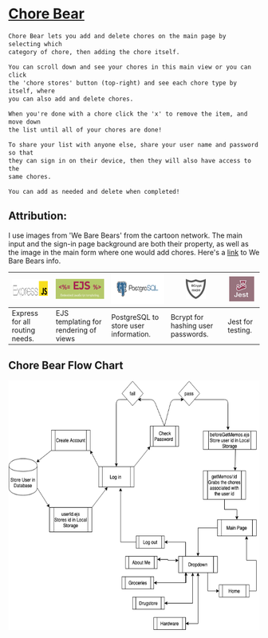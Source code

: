 # [Chore Bear](https://chorebear.herokuapp.com/)
```
Chore Bear lets you add and delete chores on the main page by selecting which 
category of chore, then adding the chore itself.  
```
```
You can scroll down and see your chores in this main view or you can click 
the 'chore stores' button (top-right) and see each chore type by itself, where 
you can also add and delete chores. 
```
```
When you're done with a chore click the 'x' to remove the item, and move down 
the list until all of your chores are done!
```
```
To share your list with anyone else, share your user name and password so that 
they can sign in on their device, then they will also have access to the 
same chores. 
```
```
You can add as needed and delete when completed!
```

## Attribution:

I use images from 'We Bare Bears' from the cartoon network. The main input and the sign-in page background are both their property, as well as the image in the main form where one would add chores.
Here's a [link](https://en.wikipedia.org/wiki/We_Bare_Bears) to We Bare Bears info.


<img src="public/css/images/Express-icon.png" width="150" height="40" /> | <img src="public/css/images/EJS.png" width="100" height="40" /> | <img src="public/css/images/PostgreSQL.png" width="150" height="60" /> | <img src="public/css/images/bcrypt.jpg" width="40" height="40" /> | <img src="public/css/images/jest.jpeg" width="50" height="50" />
------------ | ------------- | ------------ | ------------- | ------------
Express for all routing needs. | EJS templating for rendering of views | PostgreSQL to store user information. | Bcrypt for hashing user passwords. | Jest for testing.

## Chore Bear Flow Chart

<img src="public/css/images/choreBearFlowChart.png" width="700" height="500" />



